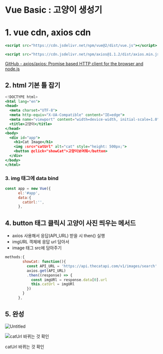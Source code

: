 # Vue Basic : 고양이 생성기

# 1. vue cdn, axios cdn

```jsx
<script src="https://cdn.jsdelivr.net/npm/vue@2/dist/vue.js"></script>
```

```jsx
<script src="https://cdn.jsdelivr.net/npm/axios@1.1.2/dist/axios.min.js"></script>
```

[GitHub - axios/axios: Promise based HTTP client for the browser and node.js](https://github.com/axios/axios#cdn)

## 2. html 기본 틀 잡기

```jsx
<!DOCTYPE html>
<html lang="en">
<head>
  <meta charset="UTF-8">
  <meta http-equiv="X-UA-Compatible" content="IE=edge">
  <meta name="viewport" content="width=device-width, initial-scale=1.0">
  <title>고양이</title>
</head>
<body>
  <div id="app">
    <h1>Cat Image</h1>
    <img :src="catUrl" alt="cat" style="height: 500px;">
    <button @click="showCat">고양이보여줘</button>
  </div>
</body>
</html>
```

### 3. img 태그에 data bind

```jsx
const app = new Vue({
      el:'#app',
      data:{
        catUrl:'',
      },
```

## 4. button 태그 클릭시 고양이 사진 띄우는 메서드

- axios 사용해서 응답(API_URL) 받을 시 then() 실행
- imgURL 객체에 응답 url 담아서
- image 태그 src에 담아주기

```jsx
methods:{
        showCat: function(){
          const API_URL = 'https://api.thecatapi.com/v1/images/search'
          axios.get(API_URL)
          .then((response) => {
            const imgURl = response.data[0].url
            this.catUrl = imgURl
          })
        }
      },
```

## 5. 완성

![Untitled](Vue%20Basic%20%E1%84%80%E1%85%A9%E1%84%8B%E1%85%A3%E1%86%BC%E1%84%8B%E1%85%B5%20%E1%84%89%E1%85%A2%E1%86%BC%E1%84%89%E1%85%A5%E1%86%BC%E1%84%80%E1%85%B5%2009a4ce89bff74892b2069cbcaa62b4ba/Untitled.png)

![catUrl 바뀌는 것 확인](Vue%20Basic%20%E1%84%80%E1%85%A9%E1%84%8B%E1%85%A3%E1%86%BC%E1%84%8B%E1%85%B5%20%E1%84%89%E1%85%A2%E1%86%BC%E1%84%89%E1%85%A5%E1%86%BC%E1%84%80%E1%85%B5%2009a4ce89bff74892b2069cbcaa62b4ba/Untitled%201.png)

catUrl 바뀌는 것 확인